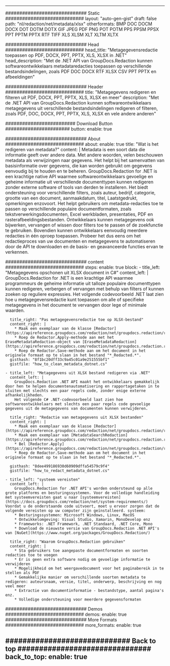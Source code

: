 
---
############################# Static ############################
layout: "auto-gen-gist" 
draft: false
path: "nl/redaction/net/metadata/xlsx"
otherformats: BMP DOC DOCM DOCX DOT DOTM DOTX GIF JPEG PDF PNG POT POTM PPS PPSM PPSX PPT PPTM PPTX RTF TIFF XLS XLSM XLT XLTM XLTX  

############################# Head ############################
head_title: "Metagegevensredactie toepassen op PDF, DOCX, PPT, PPTX, XLS, XLSX in .NET"
head_description: "Met de .NET API van GroupDocs.Redaction kunnen softwareontwikkelaars metadataredacties toepassen op verschillende bestandsindelingen, zoals PDF DOC DOCX RTF XLSX CSV PPT PPTX en afbeeldingen"

############################# Header ############################
title: "Metagegevens redigeren en filteren uit PDF, DOCX, PPT, PPTX, XLS, XLSX en meer"
description: "Met de .NET API van GroupDocs.Redaction kunnen softwareontwikkelaars metagegevens uit verschillende bestandsindelingen redigeren of filteren, zoals PDF, DOC, DOCX, PPT, PPTX, XLS, XLSX en vele andere anderen"

######################### Download Button #######################
button:
    enable: true

############################# About ############################
about:
    enable: true
    title: "Wat is het redigeren van metadata?"
    content: |
        Metadata is een soort data die informatie geeft over andere data. Met andere woorden, velen beschouwen metadata als verwijzingen naar gegevens. Het helpt bij het samenvatten van basisinformatie over gegevens, die kan worden gebruikt om gegevens eenvoudig bij te houden en te beheren. GroupDocs.Redaction for .NET is een krachtige native API waarmee softwareontwikkelaars gevoelige en geheime informatie uit verschillende documenttypen kunnen redigeren zonder externe software of tools van derden te installeren. Het biedt ondersteuning voor verschillende filters, zoals auteur, bedrijf, categorie, grootte van een document, aanmaakdatum, titel, Laatstgedrukt, opmerkingen enzovoort. Het helpt gebruikers om metadata-redacties toe te passen op verschillende populaire documentformaten, zoals tekstverwerkingsdocumenten, Excel werkbladen, presentaties, PDF en rasterafbeeldingsbestanden. Ontwikkelaars kunnen metagegevens ook bijwerken, vervangen of wissen door filters toe te passen of de zoekfunctie te gebruiken. Bovendien kunnen ontwikkelaars eenvoudig meerdere redacties in één oproep toepassen. Probeer het dus eens om het redactieproces van uw documenten en metagegevens te automatiseren door de API te downloaden en de basis- en geavanceerde functies ervan te verkennen.

############################# content ############################
steps:
    enable: true
    block:
    - title_left: "Metagegevens opschonen uit XLSX document in C#"
      content_left: |
        GroupDocs.Redaction for .NET is een krachtige API waarmee programmeurs de geheime informatie uit talloze populaire documenttypen kunnen redigeren, verbergen of vervangen met behulp van filters of kunnen zoeken op reguliere expressies.
        Het volgende codevoorbeeld .NET laat zien hoe u metagegevensredactie kunt toepassen om alle of specifieke metagegevens in het document te vervangen door lege of minimale waarden.

      title_right: "Pas metagegevensredactie toe op XLSX-bestand"
      content_right: |
        * Maak een exemplaar van de klasse [Redactor](https://apireference.groupdocs.com/redaction/net/groupdocs.redaction/redactor)
        * Roep de Redactor.Apply-methode aan met het EraseMetadataRedaction-object van [EraseMetadataRedaction](https://apireference.groupdocs.com/redaction/net/groupdocs.redaction.redactions/erasemetadataRedaction)
        * Roep de Redactor.Save-methode aan om het document in het originele formaat op te slaan in het bestand "*_Redacted.*".        
      gisthash: "8f1bc20dff33c9a45c01a9e251555bf1"
      gistfile: "how_to_clean_metadata_dotnet.cs"

    - title_left: "Metagegevens uit XLSX bestand redigeren via .NET"
      content_left: |
        GroupDocs.Redaction .NET API maakt het ontwikkelaars gemakkelijk door hen te helpen documentenautomatisering en rapportagetaken in te sluiten met slechts een paar regels code, zonder enige externe afhankelijkheden.
        Het volgende C# .NET-codevoorbeeld laat zien hoe softwareontwikkelaars met slechts een paar regels code gevoelige gegevens uit de metagegevens van documenten kunnen verwijderen.
        
      title_right: "Redactie van metagegevens uit XLSX bestanden"
      content_right: |
        * Maak een exemplaar van de klasse [Redactor](https://apireference.groupdocs.com/redaction/net/groupdocs.redaction/redactor)
        * Maak een exemplaar van [MetadataSearchRedaction](https://apireference.groupdocs.com/redaction/net/groupdocs.redaction.redactions/metadatasearchredaction)
        * Bel [Redactor.Apply](https://apireference.groupdocs.com/redaction/net/groupdocs.redaction/redactor/methods/apply/index) 
        * Roep de Redactor.Save-methode aan om het document in het originele formaat op te slaan in het bestand "*_Redacted.*".
        
      gisthash: "8dee499186930d60909dffa54579c9f4"
      gistfile: "how_to_redact_metadata_dotnet.cs"

    - title_left: "systeem vereisten"
      content_left: |
        GroupDocs.Redaction for .NET API's worden ondersteund op alle grote platforms en besturingssystemen. Voor de volledige handleiding met systeemvereisten gaat u naar [systeemvereisten](https://docs.groupdocs.com/redaction/net/system-requirements/) Voordat u de onderstaande code uitvoert, moet u ervoor zorgen dat de volgende vereisten op uw computer zijn geïnstalleerd. systeem:
        * Besturingssystemen: Microsoft Windows, Linux, MacOS
        * Ontwikkelomgeving: Visual Studio, Xamarin, MonoDevelop enz
        * Frameworks: .NET Framework, .NET Standaard, .NET Core, Mono
        * Download de nieuwste versie van GroupDocs.Redaction .NET API's van [NuGet](https://www.nuget.org/packages/GroupDocs.Redaction/)
        
      title_right: "Waarom GroupDocs.Redaction gebruiken"
      content_right: |
        * Sta gebruikers toe aangepaste documentformaten en soorten redacties toe te voegen
        * Er is geen extra software nodig om gevoelige informatie te verwijderen
        * Mogelijkheid om het weergavedocument voor het paginabereik in te stellen als PDF
        * Gemakkelijke manier om verschillende soorten metadata te redigeren: auteursnaam, versie, titel, onderwerp, beschrijving en nog veel meer
        * Extractie van documentinformatie - bestandstype, aantal pagina's enz.
        * Volledige ondersteuning voor meerdere gegevensformaten

############################# Demos ############################
demos:
    enable: true
############################# More Formats ############################
more_formats:
    enable: true

############################# Back to top ###############################
back_to_top:
    enable: true
---